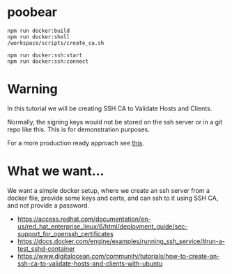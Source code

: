
# poobear

```
npm run docker:build
npm run docker:shell
/workspace/scripts/create_ca.sh 

npm run docker:ssh:start
npm run docker:ssh:connect
```

# Warning

In this tutorial we will be creating SSH CA to Validate Hosts and Clients.

Normally, the signing keys would not be stored on the ssh server or in a git repo like this. This is for demonstration purposes. 

For a more production ready approach see [this](https://eng.lyft.com/blessing-your-ssh-at-lyft-a1b38f81629d).


# What we want...

We want a simple docker setup, where we create an ssh server from a docker file, provide some keys and certs, and can ssh to it using SSH CA, and not provide a password.

- https://access.redhat.com/documentation/en-us/red_hat_enterprise_linux/6/html/deployment_guide/sec-support_for_openssh_certificates
- https://docs.docker.com/engine/examples/running_ssh_service/#run-a-test_sshd-container
- https://www.digitalocean.com/community/tutorials/how-to-create-an-ssh-ca-to-validate-hosts-and-clients-with-ubuntu